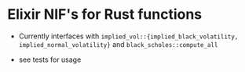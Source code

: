 # Elixir NIF's for Rust functions

- Currently interfaces with `implied_vol::{implied_black_volatility, implied_normal_volatility}` and `black_scholes::compute_all`

- see tests for usage

